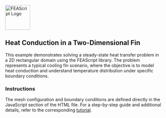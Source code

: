 <img src="https://feascript.github.io/FEAScript-website/assets/FEAScriptHeatTransfer.png" width="80" alt="FEAScript Logo">

## Heat Conduction in a Two-Dimensional Fin

This example demonstrates solving a steady-state heat transfer problem in a 2D rectangular domain using the FEAScript library. The problem represents a typical cooling fin scenario, where the objective is to model heat conduction and understand temperature distribution under specific boundary conditions.

### Instructions

The mesh configuration and boundary conditions are defined directly in the JavaScript section of the HTML file. For a step-by-step guide and additional details, refer to the corresponding [tutorial](https://feascript.com/tutorials/HeatConduction2DFin.html).
